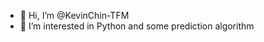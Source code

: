 - 👋 Hi, I’m @KevinChin-TFM
- 👀 I’m interested in Python and some prediction algorithm


<!---
KevinChin-TFM/KevinChin-TFM is a ✨ special ✨ repository because its `README.md` (this file) appears on your GitHub profile.
You can click the Preview link to take a look at your changes.
--->
